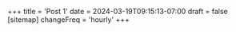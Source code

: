 +++
title = 'Post 1'
date = 2024-03-19T09:15:13-07:00
draft = false
[sitemap]
  changeFreq = 'hourly'
+++
